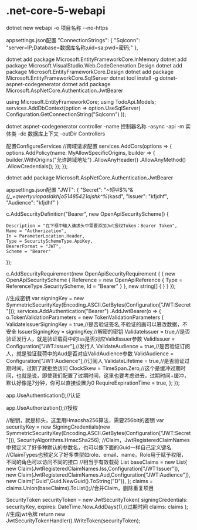 # .net-core-5-webapi
<!-- 1:创建项目 -->
dotnet new webapi -o 项目名称 --no-https
<!-- 2:链接数据库 -->
appsettings.json配置
"ConnectionStrings": {
    "Sqlconn": "server=IP;Database=数据库名称;uid=sa;pwd=密码;"
},
<!--3:添加nuGet包 -->
dotnet add package Microsoft.EntityFrameworkCore.InMemory
dotnet add package Microsoft.VisualStudio.Web.CodeGeneration.Design
dotnet add package Microsoft.EntityFrameworkCore.Design
dotnet add package Microsoft.EntityFrameworkCore.SqlServer
dotnet tool install -g dotnet-aspnet-codegenerator
dotnet add package Microsoft.AspNetCore.Authentication.JwtBearer
<!-- 4:注册数据库上下文 -->
using Microsoft.EntityFrameworkCore;
using TodoApi.Models;
services.AddDbContext<AppletContext>(option => option.UseSqlServer(
                Configuration.GetConnectionString("Sqlconn")
            ));
<!-- 5:生成控制器 -->
dotnet aspnet-codegenerator controller -name 控制器名称 -async -api -m 实体类 -dc 数据库上下文 -outDir Controllers
<!-- 6:跨域设置 -->
配置ConfigureServices
//跨域请求配置
services.AddCors(options =>
            {
                options.AddPolicy(name: MyAllowSpecificOrigins,
                        builder =>
                        {
                            builder.WithOrigins("允许跨域地址")
                                    .AllowAnyHeader()
                                    .AllowAnyMethod()
                                    .AllowCredentials();
                        });
            });
<!-- 7:Token配置 -->
<!-- 7-(1)引入nuGet -->
dotnet add package Microsoft.AspNetCore.Authentication.JwtBearer
<!-- 7-(2)创建JWT -->
appsettings.json配置
"JWT": {
        <!-- 密钥 -->
        "Secret": "~!@#$%^&*()_+qwertyuiopasldkh[o51485421ajshk^%*)kasd",
        <!-- 发行方 -->
        "Issuer": "kfjdhf",
        <!-- 订阅方 -->
        "Audience": "kfjdhf"
    }
<!-- 7-(3)配置Startup.cs -->
<!-- 开启swagger验证 -->
c.AddSecurityDefinition("Bearer", new OpenApiSecurityScheme()
{

    Description = "在下框中输入请求头中需要添加Jwt授权Token：Bearer Token",
    Name = "Authorization",
    In = ParameterLocation.Header,
    Type = SecuritySchemeType.ApiKey,
    BearerFormat = "JWT",
    Scheme = "Bearer"
});

c.AddSecurityRequirement(new OpenApiSecurityRequirement
{
    {
        new OpenApiSecurityScheme
        {
            Reference = new OpenApiReference {
                Type = ReferenceType.SecurityScheme,
                Id = "Bearer"
            }
        },
        new string[] { }
    }
});
<!-- 认证参数 -->
//生成密钥
var signingKey = new SymmetricSecurityKey(Encoding.ASCII.GetBytes(Configuration["JWT:Secret"]));
services.AddAuthentication("Bearer")
.AddJwtBearer(o =>
{
    o.TokenValidationParameters = new TokenValidationParameters
    {
        ValidateIssuerSigningKey = true,//是否验证签名,不验证的画可以篡改数据，不安全
        IssuerSigningKey = signingKey,//解密的密钥
        ValidateIssuer = true,//是否验证发行人，就是验证载荷中的Iss是否对应ValidIssuer参数
        ValidIssuer = Configuration["JWT:Issuer"],//发行人
        ValidateAudience = true,//是否验证订阅人，就是验证载荷中的Aud是否对应ValidAudience参数
        ValidAudience = Configuration["JWT:Audience"],//订阅人
        ValidateLifetime = true,//是否验证过期时间，过期了就拒绝访问
        ClockSkew = TimeSpan.Zero,//这个是缓冲过期时间，也就是说，即使我们配置了过期时间，这里也要考虑进去，过期时间+缓冲，默认好像是7分钟，你可以直接设置为0
        RequireExpirationTime = true,
    };
});
<!-- 开始授权认证 -->
app.UseAuthentication();//认证

app.UseAuthorization();//授权
<!-- 7-(4)生成JWT帮助类 -->
<!-- services.AddScoped<JwtHelper>();注册帮助类 -->
//秘钥，就是标头，这里用Hmacsha256算法，需要256bit的密钥
var securityKey = new SigningCredentials(new SymmetricSecurityKey(Encoding.ASCII.GetBytes(Configuration["JWT:Secret"])), SecurityAlgorithms.HmacSha256);
//Claim，JwtRegisteredClaimNames中预定义了好多种默认的参数名，也可以像下面的Guid一样自己定义键名.
//ClaimTypes也预定义了好多类型如role、email、name。Role用于赋予权限，不同的角色可以访问不同的接口
//相当于有效载荷
List<Claim> baseClaims = new List<Claim>{
    new Claim(JwtRegisteredClaimNames.Iss,Configuration["JWT:Issuer"]),
    new Claim(JwtRegisteredClaimNames.Aud,Configuration["JWT:Audience"]),
    new Claim("Guid",Guid.NewGuid().ToString("D")),
    };
claims = claims.Union<Claim>(baseClaims).ToList<Claim>();//合并Claim，删除重复项目

SecurityToken securityToken = new JwtSecurityToken(
    signingCredentials: securityKey,
    expires: DateTime.Now.AddDays(1),//过期时间
    claims: claims
);
//生成jwt令牌
return new JwtSecurityTokenHandler().WriteToken(securityToken);
